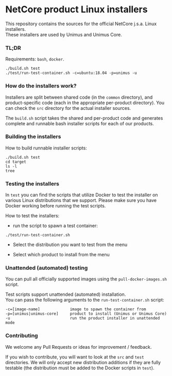 # NetCore product Linux installers

This repository contains the sources for the official NetCore j.s.a. Linux installers.  
These installers are used by Unimus and Unimus Core.

### TL;DR
Requirements: `bash`, `docker`.
```text
./build.sh test
./test/run-test-container.sh -c=ubuntu:18.04 -p=unimus -u
``` 

### How do the installers work?

Installers are split between shared code (in the `common` directory), and product-specific code 
(each in the appropriate per-product directory). You can check the `src` directory for the actual installer sources.

The `build.sh` script takes the shared and per-product code and generates complete and runnable bash 
installer scripts for each of our products.

### Building the installers

How to build runnable installer scripts:
```text
./build.sh test
cd target
ls -l
tree
```

### Testing the installers

In `test` you can find the scripts that utilize Docker to test the installer on various Linux distributions that we support.
Please make sure you have Docker working before running the test scripts.

How to test the installers:
* run the script to spawn a test container:
```text
./test/run-test-container.sh
```
* Select the distribution you want to test from the menu
  
* Select which product to install from the menu

### Unattended (automated) testing

You can pull all officially supported images using the `pull-docker-images.sh` script.

Test scripts support unattended (automated) installation.  
You can pass the following arguments to the `run-test-container.sh` script:
```text
-c=[image-name]             image to spawn the container from
-p=[unimus|unimus-core]     product to install (Unimus or Unimus Core)
-u                          run the product installer in unattended mode 
```

### Contributing
We welcome any Pull Requests or ideas for improvement / feedback.

If you wish to contribute, you will want to look at the `src` and `test` directories.
We will only accept new distribution additions if they are fully testable (the distribution must be added to the Docker scripts in `test`).
